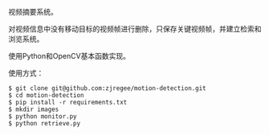 视频摘要系统。

对视频信息中没有移动目标的视频帧进行删除，只保存关键视频帧，并建立检索和浏览系统。

使用Python和OpenCV基本函数实现。

使用方式：

```shell
$ git clone git@github.com:zjregee/motion-detection.git
$ cd motion-detection
$ pip install -r requirements.txt
$ mkdir images
$ python monitor.py
$ python retrieve.py
```